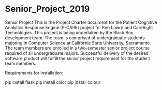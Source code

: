 # Senior_Project_2019
Senior Project
This is the Project Charter document for the Patient Cognitive Analytics
     Response Engine (P-CARE) project for Ken Lowry and CareRight Technologies.
      This project is being undertaken by the Black Box development team. 
      The team is comprised of undergraduate students majoring in Computer 
      Science at California State University, Sacramento. The team members are 
      enrolled in a two-semester senior project course required of all 
      undergraduate majors. Successful delivery of the desired software product
       will fulfill the senior project requirement for the student team members.

Requirements for installation: 

pip install flask 
pip install color 
pip install colour